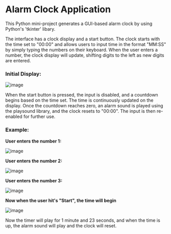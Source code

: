 <h1>Alarm Clock Application</h1>

  This Python mini-project generates a GUI-based alarm clock by using Python's 'tkinter' libary.

  The interface has a clock display and a start button. The clock starts with the time set to "00:00" and 
allows users to input time in the format "MM:SS" by simply typing the numbers on their keyboard. When the user 
enters a number, the clock display will update, shifting digits to the left as new digits are entered.

<h3>Initial Display:</h3>

![image](https://github.com/user-attachments/assets/c0109d22-7e32-4785-81d4-106ad9916500)

 
  When the start button is pressed, the input is disabled, and a countdown begins based on the time set. 
The time is continuously updated on the display. Once the countdown reaches zero, an alarm sound is played
using the playsound library, and the clock resets to "00:00". The input is then re-enabled for further use. 


<h3>Example:</h3>
<b>User enters the number 1:</b>

![image](https://github.com/user-attachments/assets/388818a9-2b5f-4998-be7f-80147b9ed706)

<b>User enters the number 2:</b>

![image](https://github.com/user-attachments/assets/db80e655-e371-4bc9-bf92-43ae2d73fca7)

<b>User enters the number 3:</b>

![image](https://github.com/user-attachments/assets/f4c4f20e-2e8e-4537-9dcf-6a803785d450)

<b>Now when the user hit's "Start", the time will begin</b>

![image](https://github.com/user-attachments/assets/1c3c805f-1f80-43cf-97d4-ebeff3965ea4)

  Now the timer will play for 1 minute and 23 seconds, and when the time is up, the alarm sound will
play and the clock will reset.
